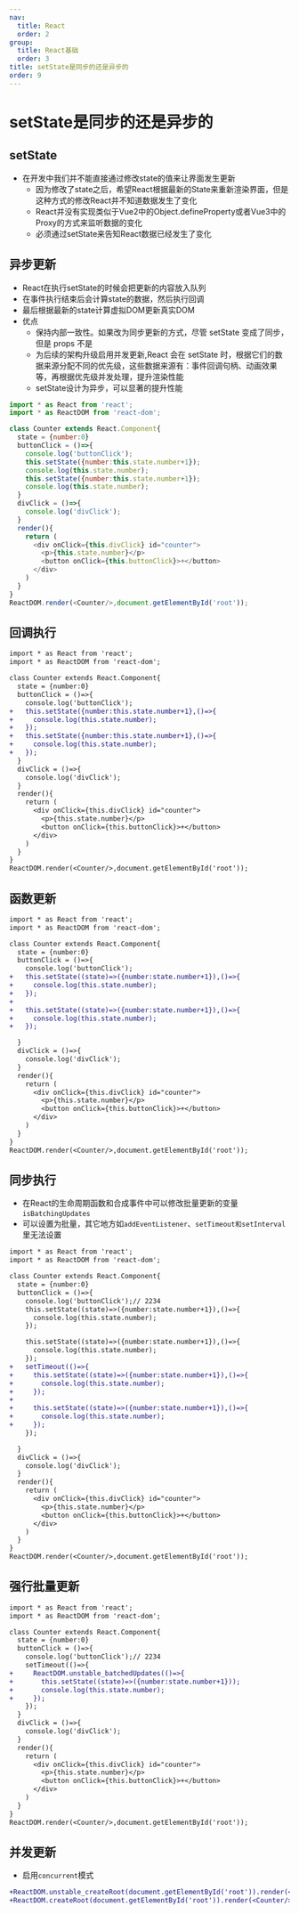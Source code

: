 ```yaml
---
nav:
  title: React
  order: 2
group:
  title: React基础
  order: 3
title: setState是同步的还是异步的
order: 9
---
```


# setState是同步的还是异步的

## setState

- 在开发中我们并不能直接通过修改state的值来让界面发生更新
  - 因为修改了state之后，希望React根据最新的State来重新渲染界面，但是这种方式的修改React并不知道数据发生了变化
  - React并没有实现类似于Vue2中的Object.defineProperty或者Vue3中的Proxy的方式来监听数据的变化
  - 必须通过setState来告知React数据已经发生了变化

## 异步更新

- React在执行setState的时候会把更新的内容放入队列
- 在事件执行结束后会计算state的数据，然后执行回调
- 最后根据最新的state计算虚拟DOM更新真实DOM
- 优点
  - 保持内部一致性。如果改为同步更新的方式，尽管 setState 变成了同步，但是 props 不是
  - 为后续的架构升级启用并发更新,React 会在 setState 时，根据它们的数据来源分配不同的优先级，这些数据来源有：事件回调句柄、动画效果等，再根据优先级并发处理，提升渲染性能
  - setState设计为异步，可以显著的提升性能

```js
import * as React from 'react';
import * as ReactDOM from 'react-dom';

class Counter extends React.Component{
  state = {number:0}
  buttonClick = ()=>{
    console.log('buttonClick');
    this.setState({number:this.state.number+1});
    console.log(this.state.number);
    this.setState({number:this.state.number+1});
    console.log(this.state.number);
  }
  divClick = ()=>{
    console.log('divClick');
  }
  render(){
    return (
      <div onClick={this.divClick} id="counter">
        <p>{this.state.number}</p>
        <button onClick={this.buttonClick}>+</button>
      </div>
    )
  }
}
ReactDOM.render(<Counter/>,document.getElementById('root'));

```

## 回调执行

```diff
import * as React from 'react';
import * as ReactDOM from 'react-dom';

class Counter extends React.Component{
  state = {number:0}
  buttonClick = ()=>{
    console.log('buttonClick');
+   this.setState({number:this.state.number+1},()=>{
+     console.log(this.state.number);
+   }); 
+   this.setState({number:this.state.number+1},()=>{
+     console.log(this.state.number);
+   });
  }
  divClick = ()=>{
    console.log('divClick');
  }
  render(){
    return (
      <div onClick={this.divClick} id="counter">
        <p>{this.state.number}</p>
        <button onClick={this.buttonClick}>+</button>
      </div>
    )
  }
}
ReactDOM.render(<Counter/>,document.getElementById('root'));
```

## 函数更新

```diff
import * as React from 'react';
import * as ReactDOM from 'react-dom';

class Counter extends React.Component{
  state = {number:0}
  buttonClick = ()=>{
    console.log('buttonClick');
+   this.setState((state)=>({number:state.number+1}),()=>{
+     console.log(this.state.number);
+   });
+  
+   this.setState((state)=>({number:state.number+1}),()=>{
+     console.log(this.state.number);
+   });

  }
  divClick = ()=>{
    console.log('divClick');
  }
  render(){
    return (
      <div onClick={this.divClick} id="counter">
        <p>{this.state.number}</p>
        <button onClick={this.buttonClick}>+</button>
      </div>
    )
  }
}
ReactDOM.render(<Counter/>,document.getElementById('root'));
```

## 同步执行

- 在React的生命周期函数和合成事件中可以修改批量更新的变量`isBatchingUpdates`
- 可以设置为批量，其它地方如`addEventListener`、`setTimeout和setInterval`里无法设置

```diff
import * as React from 'react';
import * as ReactDOM from 'react-dom';

class Counter extends React.Component{
  state = {number:0}
  buttonClick = ()=>{
    console.log('buttonClick');// 2234
    this.setState((state)=>({number:state.number+1}),()=>{
      console.log(this.state.number);
    });

    this.setState((state)=>({number:state.number+1}),()=>{
      console.log(this.state.number);
    });
+   setTimeout(()=>{
+     this.setState((state)=>({number:state.number+1}),()=>{
+       console.log(this.state.number);
+     });
+    
+     this.setState((state)=>({number:state.number+1}),()=>{
+       console.log(this.state.number);
+     });
    });

  }
  divClick = ()=>{
    console.log('divClick');
  }
  render(){
    return (
      <div onClick={this.divClick} id="counter">
        <p>{this.state.number}</p>
        <button onClick={this.buttonClick}>+</button>
      </div>
    )
  }
}
ReactDOM.render(<Counter/>,document.getElementById('root'));
```

## 强行批量更新

```diff
import * as React from 'react';
import * as ReactDOM from 'react-dom';

class Counter extends React.Component{
  state = {number:0}
  buttonClick = ()=>{
    console.log('buttonClick');// 2234
    setTimeout(()=>{
+     ReactDOM.unstable_batchedUpdates(()=>{
+       this.setState((state)=>({number:state.number+1}));
+       console.log(this.state.number);
+     });
    });
  }
  divClick = ()=>{
    console.log('divClick');
  }
  render(){
    return (
      <div onClick={this.divClick} id="counter">
        <p>{this.state.number}</p>
        <button onClick={this.buttonClick}>+</button>
      </div>
    )
  }
}
ReactDOM.render(<Counter/>,document.getElementById('root'));
```

## 并发更新

- 启用`concurrent`模式

```diff
+ReactDOM.unstable_createRoot(document.getElementById('root')).render(<Counter/>);
+ReactDOM.createRoot(document.getElementById('root')).render(<Counter/>);
```







